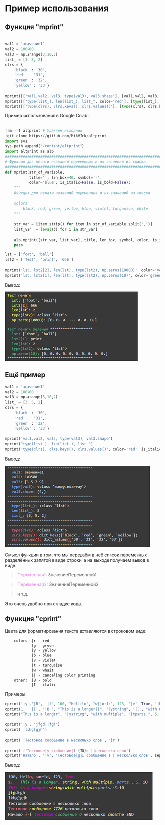 # Пример использования

## Функция "mprint"


``` python

val1 = 'значение1'
val2 = 100500
val3 = np.arange(3,10,2)
list_ = [3, 5, 2]
clrs = {
    'black' : '30',
    'red' :  '31',
    'green' : '32',
    'yellow' : '33'}

mprint([['val1,val2, val3, type(val3), val3.shape'], [val1,val2, val3, type(val3), val3.shape]], 'Тест', len_box=50, symbol='*')
mprint([["type(list_), len(list_), list_", color='red'], [type(list_), len(list_), list_]], is_italic=False)
mprint([['type(clrs), clrs.keys(), clrs.values()'], [type(clrs), clrs.keys(), clrs.values()]], color='green', is_italic=True)

```
Пример использования в Google Colab:

``` python

!rm -rf altprint # Удаляем исходник
!git clone https://github.com/MikVIrk/altprint
import sys
sys.path.append("/content/altprint")
import altprint as alp
##############################################################################
# Функция для печати названий переменных и их значений из списка
###############################################################################
def mprint(str_of_variable,
           title='', len_box=40, symbol='-',
           color='blue', is_italic=False, is_bold=False):
    """
    Функция для печати названий переменных и их значений из списка

    colors:
        black, red, green, yellow, blue, violet, turquoise, white
    """

    str_var = [item.strip() for item in str_of_variable.split(',')]
    list_var  = [eval(i) for i in str_var]

    alp.mprint([str_var, list_var], title, len_box, symbol, color, is_italic, is_bold)
    pass


```
``` python
lst = ['foot', 'ball']
lst2 = ['Test', 'print', '666']

mprint('lst, lst2[2], len(lst), type(lst2), np.zeros(10000)', color='yellow', title='Тест печати', len_box=0)
mprint('lst, lst2[1], len(lst), type(lst2), np.zeros(10)', color='green', title='Тест печати зеленым', symbol='*')
```
Вывод:

![alt text](Images/image.png)

## Ещё пример

``` python
val1 = 'значение1'
val2 = 100500
val3 = np.arange(3,10,2)
list_ = [3, 5, 2]
clrs = {
    'black' : '30',
    'red' :  '31',
    'green' : '32',
    'yellow' : '33'}

mprint('val1,val2, val3, type(val3), val3.shape')
mprint("type(list_), len(list_), list_")
mprint('type(clrs), clrs.keys(), clrs.values()', color='red', is_italic=True)
```
Вывод:

![alt text](Images/image-1.png)

Смысл функции в том, что мы передаём в неё список переменных разделённых запятой в виде строки, а на выходе получаем вывод в виде: 
  
><span style="color:violet">Переменная1:</span>  ЗначениеПеременной1 

><span style="color:violet">Переменная2:</span>  ЗначениеПеременной2
  
>и т.д.

Это очень удобно при отладке кода.

## Функция "cprint"

Цвета для форматирования текста вставляются в строковом виде:

        colors: |r - red
                |g - green
                |y - yellow
                |b - blue
                |v - violet
                |t - turquoise
                |w - whait
                || - сanceling color printing
        other:  |B - bold
                |I - italic

Примеры:
``` python
cprint('|y','|B', '|t', 100, "Hel|rlo", "w||orld", 123, '|v', True, '|B', '|g', sep=', ', end='\n')
cprint(1, ' |I', '|B ', "This is a longer||", "|ystring", '|I', "with multiple", "|bparts.", 5, '||', 10, '|v',  '|I', sep=', ')
cprint("This is a longer", "|ystring", "with multiple", "|tparts.", 5, '||', 10, sep=':')

cprint('|y', 'jfgd||fgh')
cprint( 'lkhglgjh')

cprint( 'Тестовое сообщение в несколько слов', '|r')

cprint( f'Тестовое|y сообщение|I {IO}в ||несколько слов')
cprint('Начало', "|v", 'Тестовое|g|I сообщение в ||несколько слов', sep=' f-f ', end='The END')
```
Вывод:

![alt text](Images/image-2.png)
